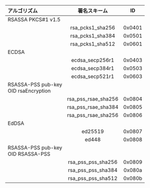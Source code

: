 |アルゴリズム| 署名スキーム	| ID	|
|:----|:----:|:----:|
|RSASSA PKCS#1 v1.5|                     |        |
|                  | rsa_pcks1_sha256    | 0x0401 |
|                  | rsa_pcks1_sha384    | 0x0501 |
|                  | rsa_pcks1_sha512    | 0x0601 |
|ECDSA             |                     |        |
|                  | ecdsa_secp256r1     | 0x0403 |
|                  | ecdsa_secp384r1     | 0x0503 |
|                  | ecdsa_secp521r1     | 0x0603 |
|RSASSA-PSS pub-key<br> OID rsaEncryption   ||        |
|                  | rsa_pss_rsae_sha256 | 0x0804 |
|                  | rsa_pss_rsae_sha384 | 0x0805 |
|                  | rsa_pss_rsae_sha256 | 0x0806 |
|EdDSA             |                     |        |
|                  | ed25519             | 0x0807 |
|                  | ed448               | 0x0808 |
|RSASSA-PSS pub-key<br> OID RSASSA-PSS      ||        |
|                  | rsa_pss_pss_sha256  | 0x0809 |
|                  | rsa_pss_pss_sha384  | 0x080a |
|                  | rsa_pss_pss_sha512  | 0x080b |
